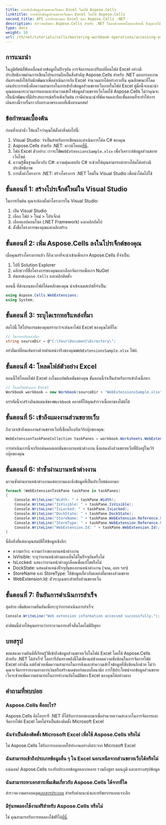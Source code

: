 ```yaml
---
title: การเข้าถึงข้อมูลส่วนขยายเว็บของ Excel โดยใช้ Aspose.Cells
linktitle: การเข้าถึงข้อมูลส่วนขยายเว็บของ Excel โดยใช้ Aspose.Cells
second_title: API การประมวลผล Excel ของ Aspose.Cells .NET
description: สำรวจพลังของ Aspose.Cells สำหรับ .NET ในบทช่วยสอนโดยละเอียดนี้ ซึ่งคุณจะได้เรียนรู้วิธีการเข้าถึงและจัดการข้อมูลส่วนขยายเว็บในไฟล์ Excel ด้วยโปรแกรม
type: docs
weight: 10
url: /th/net/tutorials/cells/mastering-workbook-operations/accessing-excel-web-extension-information/
---
```

## การแนะนำ

ในภูมิทัศน์ที่ขับเคลื่อนด้วยข้อมูลในปัจจุบัน การจัดการและปรับเปลี่ยนไฟล์ Excel อย่างมีประสิทธิภาพผ่านการเขียนโปรแกรมถือเป็นสิ่งสำคัญ Aspose.Cells สำหรับ .NET มอบกรอบงานอันทรงพลังให้กับนักพัฒนาเพื่อดำเนินการกับ Excel จำนวนมากได้อย่างราบรื่น คุณลักษณะที่โดดเด่นประการหนึ่งคือความสามารถในการเข้าถึงข้อมูลส่วนขยายเว็บภายในไฟล์ Excel คู่มือนี้จะแนะนำคุณตลอดกระบวนการแยกและทำความเข้าใจข้อมูลส่วนขยายเว็บโดยใช้ Aspose.Cells ไม่ว่าคุณจะเป็นนักพัฒนาที่มีประสบการณ์หรือเพิ่งเริ่มต้น เรามีคำแนะนำที่ชัดเจนและทีละขั้นตอนที่จะทำให้การเดินทางนี้ราบรื่นราวกับกระดาษรองอบที่เพิ่งทาเนยสด!

## ข้อกำหนดเบื้องต้น

ก่อนที่จะดำน้ำ ให้แน่ใจว่าคุณได้ตั้งค่าสิ่งต่อไปนี้:

1. Visual Studio: จำเป็นสำหรับการเขียนและดำเนินการโค้ด C# ของคุณ
2.  Aspose.Cells สำหรับ .NET: ดาวน์โหลด[ที่นี่](https://releases.aspose.com/cells/net/).
3.  ไฟล์ Excel ตัวอย่าง: เราจะใช้`WebExtensionsSample.xlsx` เพื่อวิเคราะห์ข้อมูลส่วนขยายเว็บไซต์
4. ความรู้พื้นฐานเกี่ยวกับ C#: ความคุ้นเคยกับ C# จะช่วยให้คุณสามารถนำทางโค้ดได้อย่างมีประสิทธิภาพ
5. การตั้งค่าโครงการ .NET: สร้างโครงการ .NET ใหม่ใน Visual Studio เพื่อนำโค้ดไปใช้

## ขั้นตอนที่ 1: สร้างโปรเจ็กต์ใหม่ใน Visual Studio

ในการเริ่มต้น คุณจะต้องตั้งค่าโครงการใน Visual Studio:

1. เปิด Visual Studio
2. เลือก ไฟล์ > ใหม่ > โปรเจ็กต์
3. เลือกแอปคอนโซล (.NET Framework) และคลิกถัดไป
4. ตั้งชื่อโครงการของคุณและคลิกสร้าง

## ขั้นตอนที่ 2: เพิ่ม Aspose.Cells ลงในโปรเจ็กต์ของคุณ

เมื่อคุณสร้างโครงการแล้ว ก็ถึงเวลาที่จะนำเข้าแพ็กเกจ Aspose.Cells ที่จำเป็น:

1. ไปที่ Solution Explorer
2. คลิกขวาที่ชื่อโครงการของคุณและเลือกจัดการแพ็กเกจ NuGet
3.  ค้นหา`Aspose.Cells` และคลิกติดตั้ง

ตอนนี้ ที่ด้านบนของไฟล์โค้ดหลักของคุณ นำเข้าเนมสเปซที่จำเป็น:

```csharp
using Aspose.Cells.WebExtensions;
using System;
```

## ขั้นตอนที่ 3: ระบุไดเรกทอรีแหล่งที่มา

ต่อไปนี้ ให้โปรแกรมของคุณทราบว่าจะค้นหาไฟล์ Excel ของคุณได้ที่ใด:

```csharp
// ไดเรกทอรีแหล่งที่มา
string sourceDir = @"C:\Your\Document\Directory\";
```

 อย่าลืมเปลี่ยนเส้นทางด้วยตำแหน่งจริงของคุณ`WebExtensionsSample.xlsx` ไฟล์.

## ขั้นตอนที่ 4: โหลดไฟล์ตัวอย่าง Excel

ตอนนี้ให้โหลดไฟล์ Excel ลงในแอปพลิเคชันของคุณ ขั้นตอนนี้จำเป็นสำหรับการเข้าถึงเนื้อหา:

```csharp
// โหลดไฟล์ตัวอย่าง Excel
Workbook workbook = new Workbook(sourceDir + "WebExtensionsSample.xlsx");
```

 บรรทัดนี้จะสร้างอินสแตนซ์ของ`Workbook` คลาสที่ให้คุณสำรวจเนื้อหาของไฟล์ได้

## ขั้นตอนที่ 5: เข้าถึงแผงงานส่วนขยายเว็บ

ถึงเวลาเข้าถึงแผงงานส่วนขยายเว็บที่เชื่อมโยงกับเวิร์กบุ๊กของคุณ:

```csharp
WebExtensionTaskPaneCollection taskPanes = workbook.Worksheets.WebExtensionTaskPanes;
```

การดำเนินการนี้จะเรียกค้นคอลเลกชันของบานหน้าต่างงาน ซึ่งแสดงถึงส่วนขยายเว็บที่ฝังอยู่ในเวิร์กบุ๊กของคุณ

## ขั้นตอนที่ 6: ทำซ้ำผ่านบานหน้าต่างงาน

มาวนซ้ำผ่านบานหน้าต่างงานแต่ละบานและดึงข้อมูลที่เป็นประโยชน์ออกมา:

```csharp
foreach (WebExtensionTaskPane taskPane in taskPanes)
{
    Console.WriteLine("Width: " + taskPane.Width);
    Console.WriteLine("IsVisible: " + taskPane.IsVisible);
    Console.WriteLine("IsLocked: " + taskPane.IsLocked);
    Console.WriteLine("DockState: " + taskPane.DockState);
    Console.WriteLine("StoreName: " + taskPane.WebExtension.Reference.StoreName);
    Console.WriteLine("StoreType: " + taskPane.WebExtension.Reference.StoreType);
    Console.WriteLine("WebExtension.Id: " + taskPane.WebExtension.Id);
}
```

นี่คือสิ่งที่แต่ละคุณสมบัติให้ข้อมูลเชิงลึก:

- ความกว้าง: ความกว้างของบานหน้าต่างงาน
- IsVisible: ระบุว่าบานหน้าต่างมองเห็นได้ในปัจจุบันหรือไม่
- IsLocked: แสดงว่าบานหน้าต่างถูกล็อคเพื่อแก้ไขหรือไม่
- DockState: แสดงตำแหน่งปัจจุบันของบานหน้าต่างงาน (จอด, ลอย ฯลฯ)
- StoreName และ StoreType: ให้ข้อมูลเกี่ยวกับแหล่งที่มาของส่วนขยาย
- WebExtension.Id: ตัวระบุเฉพาะสำหรับส่วนขยายเว็บ

## ขั้นตอนที่ 7: ยืนยันการดำเนินการสำเร็จ

สุดท้าย เพิ่มข้อความยืนยันเพื่อระบุว่าการดำเนินการสำเร็จ:

```csharp
Console.WriteLine("Web extension information accessed successfully.");
```

คำติชมนี้ช่วยให้คุณทราบว่ากระบวนการเสร็จสิ้นโดยไม่มีปัญหา

## บทสรุป

ขอแสดงความยินดีที่เรียนรู้วิธีเข้าถึงข้อมูลส่วนขยายเว็บในไฟล์ Excel โดยใช้ Aspose.Cells สำหรับ .NET ได้สำเร็จ! ไลบรารีอันทรงพลังนี้ไม่เพียงแต่ช่วยลดความซับซ้อนในการจัดการไฟล์ Excel เท่านั้น แต่ยังช่วยเพิ่มความสามารถในการดึงและทำความเข้าใจข้อมูลที่ซับซ้อนอีกด้วย ไม่ว่าคุณจะจัดการรายงานทางการเงินหรือสร้างแดชบอร์ดแบบไดนามิก การใช้ประโยชน์จากข้อมูลส่วนขยายเว็บจะช่วยเพิ่มความสามารถในการทำงานอัตโนมัติของ Excel ของคุณได้อย่างมาก

## คำถามที่พบบ่อย

### Aspose.Cells คืออะไร?

Aspose.Cells คือไลบรารี .NET ที่ได้รับการออกแบบมาเพื่ออำนวยความสะดวกในการจัดการและจัดการไฟล์ Excel โดยไม่จำเป็นต้องติดตั้ง Microsoft Excel

### ฉันจำเป็นต้องติดตั้ง Microsoft Excel เพื่อใช้ Aspose.Cells หรือไม่

ไม่ Aspose.Cells ได้รับการออกแบบให้ทำงานอย่างอิสระจาก Microsoft Excel

### ฉันสามารถเข้าถึงประเภทข้อมูลอื่น ๆ ใน Excel นอกเหนือจากส่วนขยายเว็บได้หรือไม่

แน่นอน! Aspose.Cells รองรับประเภทข้อมูลหลากหลาย รวมถึงสูตร แผนภูมิ และตารางสรุปข้อมูล

### ฉันสามารถหาเอกสารเพิ่มเติมเกี่ยวกับ Aspose.Cells ได้จากที่ใด

 สำรวจความครอบคลุม[เอกสารประกอบ](https://reference.aspose.com/cells/net/) สำหรับคำแนะนำและทรัพยากรแบบเจาะลึก

### มีรุ่นทดลองใช้งานฟรีสำหรับ Aspose.Cells หรือไม่

 ใช่ คุณสามารถรับการทดลองใช้ฟรีได้[ที่นี่](https://releases.aspose.com/).